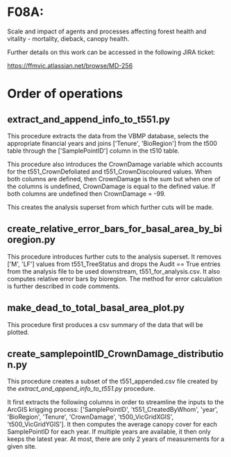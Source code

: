 # F08A: 
Scale and impact of agents and processes affecting forest health and vitality - mortality, dieback, canopy health.

Further details on this work can be accessed in the following JIRA ticket:

https://ffmvic.atlassian.net/browse/MD-256

# Order of operations
## extract_and_append_info_to_t551.py
This procedure extracts the data from the VBMP database, selects the appropriate financial years and 
joins ['Tenure', 'BioRegion'] from the t500 table through the ['SamplePointID'] column in the 
t510 table. 

This procedure also introduces the CrownDamage variable which accounts for the 
t551_CrownDefoliated and t551_CrownDiscoloured values. When both columns are defined, then CrownDamage is the sum but when one of the 
columns is undefined, CrownDamage is equal to the defined value. If both columns are undefined then CrownDamage = -99.

This creates the analysis superset from which further cuts will be made. 

## create_relative_error_bars_for_basal_area_by_bioregion.py
This procedure introduces further cuts to the analysis superset. It removes ['M', 'LF'] values from t551_TreeStatus 
and drops the Audit == True entries from the analysis file to be used downstream, t551_for_analysis.csv. It also 
computes relative error bars by bioregion. The method for error calculation is further described in code comments.

## make_dead_to_total_basal_area_plot.py
This procedure first produces a csv summary of the data that will be plotted.

## create_samplepointID_CrownDamage_distribution.py
This procedure creates a subset of the t551_appended.csv file created by the *extract_and_append_info_to_t551.py* procedure.

It first extracts the following columns in order to streamline the inputs to the ArcGIS krigging process: 
['SamplePointID', 't551_CreatedByWhom', 'year', 'BioRegion', 'Tenure', 'CrownDamage', 't500_VicGridXGIS', 
't500_VicGridYGIS']. It then computes the average canopy cover for each SamplePointID for each year. If multiple years 
are available, it then only keeps the latest year. At most, there are only 2 years of measurements for a given site.
